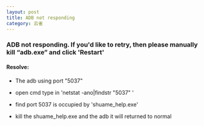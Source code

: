 ```yaml
---
layout: post
title: ADB not responding
category: 云雀
---
```


### ADB not responding. If you'd like to retry, then please manually kill “adb.exe” and click 'Restart'

#### Resolve:

* The adb using port "5037"

* open cmd type in 'netstat -ano|findstr "5037" '

* find port 5037 is occupied by 'shuame_help.exe'

* kill the shuame_help.exe and the adb it will returned to normal
